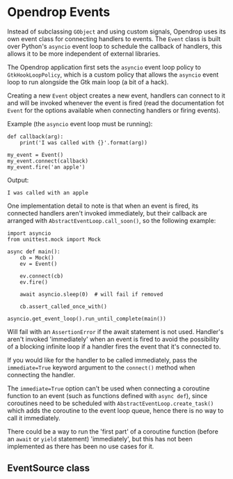 Opendrop Events
===============

Instead of subclassing `GObject` and using custom signals, Opendrop uses
its own event class for connecting handlers to events. The `Event` class
is built over Python's `asyncio` event loop to schedule the callback of
handlers, this allows it to be more independent of external libraries.

The Opendrop application first sets the `asyncio` event loop policy to
`GtkHookLoopPolicy`, which is a custom policy that allows the `asyncio`
event loop to run alongside the Gtk main loop (a bit of a hack).

Creating a new `Event` object creates a new event, handlers can
connect to it and will be invoked whenever the event is fired (read the
documentation fot `Event` for the options available when connecting
handlers or firing events).

Example (the `asyncio` event loop must be running):

    def callback(arg):
        print('I was called with {}'.format(arg))

    my_event = Event()
    my_event.connect(callback)
    my_event.fire('an apple')

Output:

    I was called with an apple

One implementation detail to note is that when an event is fired, its
connected handlers aren't invoked immediately, but their callback are
arranged with `AbstractEventLoop.call_soon()`, so the following example:

    import asyncio
    from unittest.mock import Mock

    async def main():
        cb = Mock()
        ev = Event()

        ev.connect(cb)
        ev.fire()

        await asyncio.sleep(0)  # will fail if removed

        cb.assert_called_once_with()

    asyncio.get_event_loop().run_until_complete(main())

Will fail with an `AssertionError` if the await statement is not used.
Handler's aren't invoked 'immediately' when an event is fired to avoid
the possibility of a blocking infinite loop if a handler fires the event
that it's connected to.

If you would like for the handler to be called immediately, pass the
`immediate=True` keyword argument to the `connect()` method when
connecting the handler.

The `immediate=True` option can't be used when connecting a coroutine
function to an event (such as functions defined with `async def`), since
coroutines need to be scheduled with `AbstractEventLoop.create_task()`
which adds the coroutine to the event loop queue, hence there is no
way to call it immediately.

There could be a way to run the 'first part' of a coroutine function
(before an `await` or `yield` statement) 'immediately', but this has not
been implemented as there has been no use cases for it.

EventSource class
-----------------
